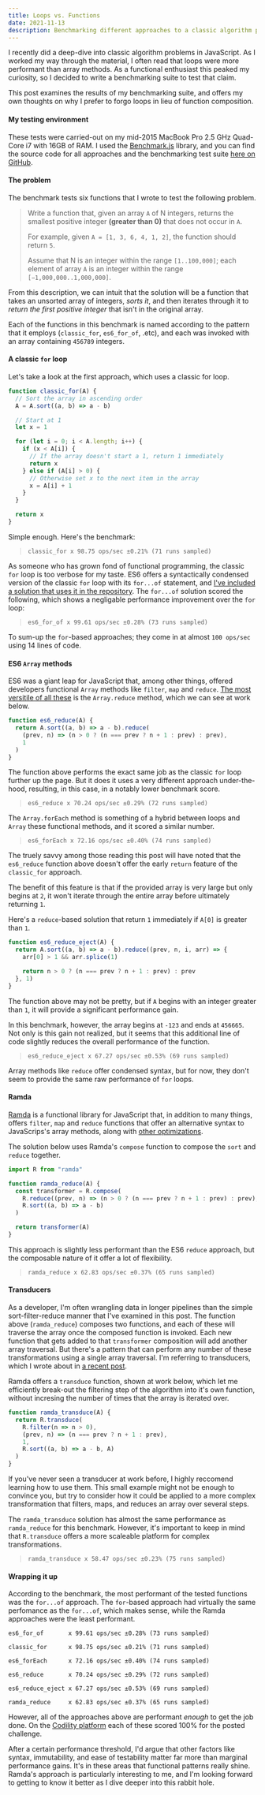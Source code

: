```yaml
---
title: Loops vs. Functions
date: 2021-11-13
description: Benchmarking different approaches to a classic algorithm problem.
---
```


I recently did a deep-dive into classic algorithm problems in JavaScript.
As I worked my way through the material, I often read that loops were more performant than array methods.
As a functional enthusiast this peaked my curiosity, so I decided to write a benchmarking suite to test that claim.

This post examines the results of my benchmarking suite, and offers my own thoughts on why I prefer to forgo loops in lieu of function composition.

<div class="call-out-indigo">

#### My testing environment

These tests were carried-out on my mid-2015 MacBook Pro 2.5 GHz Quad-Core i7 with 16GB of RAM.
I used the [Benchmark.js](https://benchmarkjs.com/) library, and you can find the source code for all approaches and the benchmarking test suite [here on GitHub](https://github.com/xari/perf-eval/blob/main/solutions.test.js).

</div>

#### The problem

The benchmark tests six functions that I wrote to test the following problem.

> Write a function that, given an array `A` of N integers, returns the smallest positive integer **(greater than 0)** that does not occur in `A`.
>
> For example, given `A = [1, 3, 6, 4, 1, 2]`, the function should return `5`.
>
> Assume that N is an integer within the range `[1..100,000]`; each element of array `A` is an integer within the range `[−1,000,000..1,000,000]`.

From this description, we can intuit that the solution will be a function that takes an unsorted array of integers, _sorts it_, and then iterates through it to _return the first positive integer_ that isn't in the original array.

Each of the functions in this benchmark is named according to the pattern that it employs (`classic_for`, `es6_for_of`, .etc), and each was invoked with an array containing `456789` integers.

#### A classic `for` loop

Let's take a look at the first approach, which uses a classic for loop.

```js
function classic_for(A) {
  // Sort the array in ascending order
  A = A.sort((a, b) => a - b)

  // Start at 1
  let x = 1

  for (let i = 0; i < A.length; i++) {
    if (x < A[i]) {
      // If the array doesn't start a 1, return 1 immediately
      return x
    } else if (A[i] > 0) {
      // Otherwise set x to the next item in the array
      x = A[i] + 1
    }
  }

  return x
}
```

Simple enough.
Here's the benchmark:

> `classic_for x 98.75 ops/sec ±0.21% (71 runs sampled)`

As someone who has grown fond of functional programming, the classic `for` loop is too verbose for my taste.
ES6 offers a syntactically condensed version of the classic `for` loop with its `for...of` statement, and [I've included a solution that uses it in the repository](https://github.com/xari/perf-eval/blob/393fe3529f548d94ffa047968a47d17b2ad25b97/solutions.js#L21).
The `for...of` solution scored the following, which shows a negligable performance improvement over the `for` loop:

> `es6_for_of x 99.61 ops/sec ±0.28% (73 runs sampled)`

To sum-up the `for`-based approaches; they come in at almost `100 ops/sec` using 14 lines of code.

#### ES6 `Array` methods

ES6 was a giant leap for JavaScript that, among other things, offered developers functional `Array` methods like `filter`, `map` and `reduce`.
[The most versitile of all these](https://xari.dev/reducers_and_transducers/) is the `Array.reduce` method, which we can see at work below.

```js
function es6_reduce(A) {
  return A.sort((a, b) => a - b).reduce(
    (prev, n) => (n > 0 ? (n === prev ? n + 1 : prev) : prev),
    1
  )
}
```

The function above performs the exact same job as the classic `for` loop further up the page.
But it does it uses a very different approach under-the-hood, resulting, in this case, in a notably lower benchmark score.

> `es6_reduce x 70.24 ops/sec ±0.29% (72 runs sampled)`

The `Array.forEach` method is something of a hybrid between loops and `Array` these functional methods, and it scored a similar number.

> `es6_forEach x 72.16 ops/sec ±0.40% (74 runs sampled)`

<div class="call-out-indigo">

The truely savvy among those reading this post will have noted that the `es6_reduce` function above doesn't offer the early `return` feature of the `classic_for` approach.

The benefit of this feature is that if the provided array is very large but only begins at `2`, it won't iterate through the entire array before ultimately returning `1`.

Here's a `reduce`-based solution that return `1` immediately if `A[0]` is greater than `1`.

```js
function es6_reduce_eject(A) {
  return A.sort((a, b) => a - b).reduce((prev, n, i, arr) => {
    arr[0] > 1 && arr.splice(1)

    return n > 0 ? (n === prev ? n + 1 : prev) : prev
  }, 1)
}
```

The function above may not be pretty, but if `A` begins with an integer greater than `1`, it will provide a significant performance gain.

In this benchmark, however, the array begins at `-123` and ends at `456665`.
Not only is this gain not realized, but it seems that this additional line of code slightly reduces the overall performance of the function.

> `es6_reduce_eject x 67.27 ops/sec ±0.53% (69 runs sampled)`

</div>

Array methods like `reduce` offer condensed syntax, but for now, they don't seem to provide the same raw performance of `for` loops.

#### Ramda

[Ramda](https://ramdajs.com/) is a functional library for JavaScript that, in addition to many things, offers `filter`, `map` and `reduce` functions that offer an alternative syntax to JavaScrips's array methods, along with [other optimizations](https://github.com/ramda/ramda/issues/2404).

The solution below uses Ramda's `compose` function to compose the `sort` and `reduce` together.

```js
import R from "ramda"

function ramda_reduce(A) {
  const transformer = R.compose(
    R.reduce((prev, n) => (n > 0 ? (n === prev ? n + 1 : prev) : prev), 1),
    R.sort((a, b) => a - b)
  )

  return transformer(A)
}
```

This approach is slightly less performant than the ES6 `reduce` approach, but the composable nature of it offer a lot of flexibility.

> `ramda_reduce x 62.83 ops/sec ±0.37% (65 runs sampled)`

#### Transducers

As a developer, I'm often wrangling data in longer pipelines than the simple sort-filter-reduce manner that I've examined in this post.
The function above (`ramda_reduce`) composes two functions, and each of these will traverse the array once the composed function is invoked.
Each new function that gets added to that `transformer` composition will add another array traversal.
But there's a pattern that can perform any number of these transformations using a single array traversal.
I'm referring to transducers, which I wrote about in [a recent post](https://xari.dev/reducers_and_transducers/).

Ramda offers a `transduce` function, shown at work below, which let me efficiently break-out the filtering step of the algorithm into it's own function, without incresing the number of times that the array is iterated over.

```js
function ramda_transduce(A) {
  return R.transduce(
    R.filter(n => n > 0),
    (prev, n) => (n === prev ? n + 1 : prev),
    1,
    R.sort((a, b) => a - b, A)
  )
}
```

If you've never seen a transducer at work before, I highly reccomend learning how to use them.
This small example might not be enough to convince you, but try to consider how it could be applied to a more complex transformation that filters, maps, and reduces an array over several steps.

The `ramda_transduce` solution has almost the same performance as `ramda_reduce` for this benchmark.
However, it's important to keep in mind that `R.transduce` offers a more scaleable platform for complex transformations.

> `ramda_transduce x 58.47 ops/sec ±0.23% (75 runs sampled)`

#### Wrapping it up

According to the benchmark, the most performant of the tested functions was the `for...of` approach.
The `for`-based approach had virtually the same perfomance as the `for...of`, which makes sense, while the Ramda approaches were the least performant.

```
es6_for_of       x 99.61 ops/sec ±0.28% (73 runs sampled)

classic_for      x 98.75 ops/sec ±0.21% (71 runs sampled)

es6_forEach      x 72.16 ops/sec ±0.40% (74 runs sampled)

es6_reduce       x 70.24 ops/sec ±0.29% (72 runs sampled)

es6_reduce_eject x 67.27 ops/sec ±0.53% (69 runs sampled)

ramda_reduce     x 62.83 ops/sec ±0.37% (65 runs sampled)
```

However, all of the approaches above are performant _enough_ to get the job done.
On the [Codility platform](https://www.codility.com/) each of these scored 100% for the posted challenge.

After a certain performance threshold, I'd argue that other factors like syntax, immutability, and ease of testability matter far more than marginal performance gains.
It's in these areas that functional patterns really shine.
Ramda's approach is particularly interesting to me, and I'm looking forward to getting to know it better as I dive deeper into this rabbit hole.
